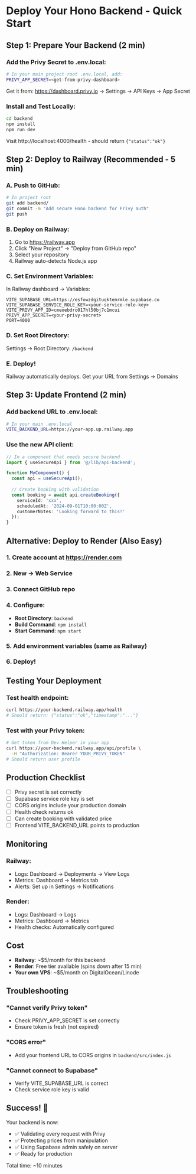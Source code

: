 # Deploy Your Hono Backend - Quick Start

## Step 1: Prepare Your Backend (2 min)

### Add the Privy Secret to .env.local:
```bash
# In your main project root .env.local, add:
PRIVY_APP_SECRET=<get-from-privy-dashboard>
```

Get it from: https://dashboard.privy.io → Settings → API Keys → App Secret

### Install and Test Locally:
```bash
cd backend
npm install
npm run dev
```

Visit http://localhost:4000/health - should return `{"status":"ok"}`

## Step 2: Deploy to Railway (Recommended - 5 min)

### A. Push to GitHub:
```bash
# In project root
git add backend/
git commit -m "Add secure Hono backend for Privy auth"
git push
```

### B. Deploy on Railway:
1. Go to https://railway.app
2. Click "New Project" → "Deploy from GitHub repo"
3. Select your repository
4. Railway auto-detects Node.js app

### C. Set Environment Variables:
In Railway dashboard → Variables:
```env
VITE_SUPABASE_URL=https://esfowzdgituqktemrmle.supabase.co
VITE_SUPABASE_SERVICE_ROLE_KEY=<your-service-role-key>
VITE_PRIVY_APP_ID=cmeoebdro017hl50bj7c1mcui
PRIVY_APP_SECRET=<your-privy-secret>
PORT=4000
```

### D. Set Root Directory:
Settings → Root Directory: `/backend`

### E. Deploy!
Railway automatically deploys. Get your URL from Settings → Domains

## Step 3: Update Frontend (2 min)

### Add backend URL to .env.local:
```bash
# In your main .env.local
VITE_BACKEND_URL=https://your-app.up.railway.app
```

### Use the new API client:
```typescript
// In a component that needs secure backend
import { useSecureApi } from '@/lib/api-backend';

function MyComponent() {
  const api = useSecureApi();
  
  // Create booking with validation
  const booking = await api.createBooking({
    serviceId: 'xxx',
    scheduledAt: '2024-09-01T10:00:00Z',
    customerNotes: 'Looking forward to this!'
  });
}
```

## Alternative: Deploy to Render (Also Easy)

### 1. Create account at https://render.com
### 2. New → Web Service
### 3. Connect GitHub repo
### 4. Configure:
- **Root Directory**: `backend`
- **Build Command**: `npm install`
- **Start Command**: `npm start`

### 5. Add environment variables (same as Railway)
### 6. Deploy!

## Testing Your Deployment

### Test health endpoint:
```bash
curl https://your-backend.railway.app/health
# Should return: {"status":"ok","timestamp":"..."}
```

### Test with your Privy token:
```bash
# Get token from Dev Helper in your app
curl https://your-backend.railway.app/api/profile \
  -H "Authorization: Bearer YOUR_PRIVY_TOKEN"
# Should return user profile
```

## Production Checklist

- [ ] Privy secret is set correctly
- [ ] Supabase service role key is set
- [ ] CORS origins include your production domain
- [ ] Health check returns ok
- [ ] Can create booking with validated price
- [ ] Frontend VITE_BACKEND_URL points to production

## Monitoring

### Railway:
- Logs: Dashboard → Deployments → View Logs
- Metrics: Dashboard → Metrics tab
- Alerts: Set up in Settings → Notifications

### Render:
- Logs: Dashboard → Logs
- Metrics: Dashboard → Metrics
- Health checks: Automatically configured

## Cost

- **Railway**: ~$5/month for this backend
- **Render**: Free tier available (spins down after 15 min)
- **Your own VPS**: ~$5/month on DigitalOcean/Linode

## Troubleshooting

### "Cannot verify Privy token"
- Check PRIVY_APP_SECRET is set correctly
- Ensure token is fresh (not expired)

### "CORS error"
- Add your frontend URL to CORS origins in `backend/src/index.js`

### "Cannot connect to Supabase"
- Verify VITE_SUPABASE_URL is correct
- Check service role key is valid

## Success! 🎉

Your backend is now:
- ✅ Validating every request with Privy
- ✅ Protecting prices from manipulation  
- ✅ Using Supabase admin safely on server
- ✅ Ready for production

Total time: ~10 minutes